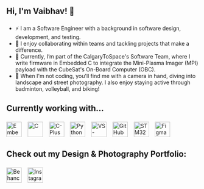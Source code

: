 ## Hi, I'm Vaibhav! 👋

###
- ⚡ I am a Software Engineer with a background in software design, development, and testing.
- 🚀 I enjoy collaborating within teams and tackling projects that make a difference.
- 🔭 Currently, I’m part of the CalgaryToSpace's Software Team, where I write firmware in Embedded C to integrate the Mini-Plasma Imager (MPI) payload with the CubeSat's On-Board Computer (OBC).
- 📸 When I'm not coding, you'll find me with a camera in hand, diving into landscape and street photography. I also enjoy staying active through badminton, volleyball, and biking!
###
<h2 align="left">Currently working with...</h2>

###

<p align="left">
  <img title="Embedded C" src="https://cdn.jsdelivr.net/gh/devicons/devicon/icons/embeddedc/embeddedc-original.svg" width="40" height="40" alt="Embedded C" />&nbsp;&nbsp;&nbsp;
  <img title="C" src="https://cdn.jsdelivr.net/gh/devicons/devicon/icons/c/c-original.svg" width="40" height="40" alt="C" />&nbsp;&nbsp;&nbsp;
  <img title="C++" src="https://cdn.jsdelivr.net/gh/devicons/devicon/icons/cplusplus/cplusplus-original.svg" width="40" height="40" alt="C-PlusPlus" />&nbsp;&nbsp;&nbsp;
  <img title="Python" src="https://cdn.jsdelivr.net/gh/devicons/devicon/icons/python/python-original.svg" width="40" height="40" alt="Python" />&nbsp;&nbsp;&nbsp;
  <img title="VSCode" src="https://cdn.jsdelivr.net/gh/devicons/devicon/icons/vscode/vscode-original.svg" width="40" height="40" alt="VS-Code" />&nbsp;&nbsp;&nbsp;
  <img title="GitHub" src="https://cdn.jsdelivr.net/gh/devicons/devicon/icons/github/github-original.svg" width="40" height="40" alt="GitHub" />&nbsp;&nbsp;&nbsp;
  <img title="STM32" src="https://cdn.jsdelivr.net/npm/simple-icons@v13/icons/stmicroelectronics.svg" width="40" height="40" alt="STM32" />&nbsp;&nbsp;&nbsp;
  <img title="Figma" src="https://static.figma.com/app/icon/1/favicon.svg" width="40" height="40" alt="Figma" />&nbsp;&nbsp;&nbsp;
</p>

###
<h2 align="left">Check out my Design & Photography Portfolio:</h2>

###
<p align="left">
  <a style="text-decoration:none;" target="_blank" href="https://www.behance.net/chromaticpixels"><img title="Design Portfolio" src="https://www.adobe.com/cc-shared/assets/img/product-icons/svg/behance.svg" width="40" height="40" alt="Behance"/></a>&nbsp;&nbsp;&nbsp;
  <a style="text-decoration:none;" target="_blank" href="https://www.instagram.com/chromatic.pixels"><img title="Photography" src="https://lookaside.fbsbx.com/elementpath/media/?media_id=1515764255735341&version=1723113684" width="40" height="40" alt="Instagram"/></a>&nbsp;&nbsp;&nbsp;
</p>
